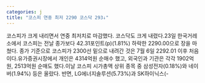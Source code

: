 ```yaml
---
categories: j
title: "코스피 연중 최저 2290 코스닥 293↓"
---
```

코스피가 크게 내리면서 연중 최저치로 마감했다. 코스닥도 크게 내렸다.23일 한국거레소에서 코스피는 전날 종가보다 42.31포인트(p)(1.81%) 하락한 2290.00으로 장을 마쳤다. 종가 기준으로 코스피가 2300선 밑으로 내려간 것은 7월 6일 2292.01 이후 처음이다.유가증권시장에서 개인은 4314억원 순매수 했고, 외국인과 기관은 각각 1902억원, 2513억원 순매도 했다.이날 코스피 시가총액 상위 종목 중 삼성전자(0.18%)와 네이버(1.94%) 등은 올랐다. 반면, LG에너지솔루션(5.73%)과 SK하이닉스(-